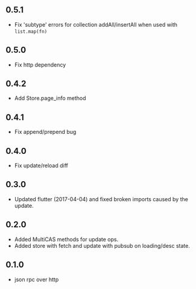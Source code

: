 ## 0.5.1

* Fix 'subtype' errors for collection addAll/insertAll when used with `list.map(fn)`

## 0.5.0

* Fix http dependency

## 0.4.2

* Add Store.page_info method

## 0.4.1

* Fix append/prepend bug

## 0.4.0

* Fix update/reload diff

## 0.3.0

* Updated flutter (2017-04-04) and fixed broken imports caused by the update.

## 0.2.0

* Added MultiCAS methods for update ops.
* Added store with fetch and update with pubsub on loading/desc state.

## 0.1.0

* json rpc over http

